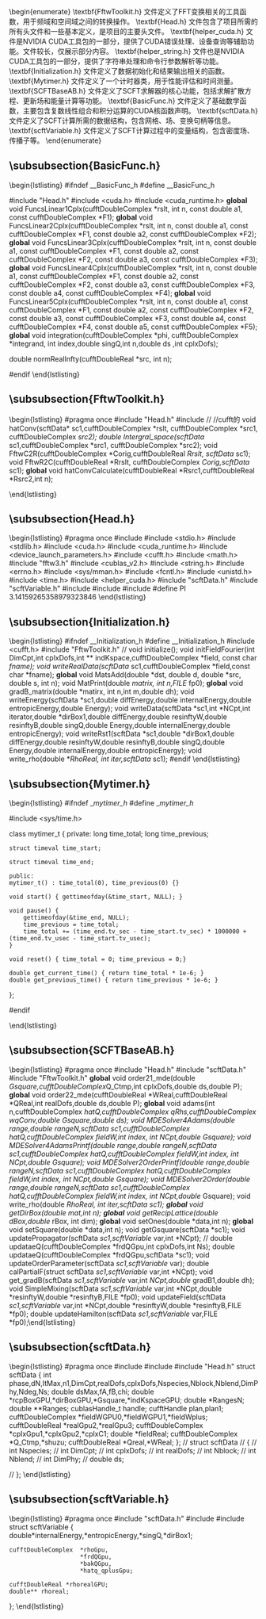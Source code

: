 \begin{enumerate}
\textbf{FftwToolkit.h} 文件定义了FFT变换相关的工具函数，用于频域和空间域之间的转换操作。
\textbf{Head.h} 文件包含了项目所需的所有头文件和一些基本定义，是项目的主要头文件。
\textbf{helper_cuda.h} 文件是NVIDIA CUDA工具包的一部分，提供了CUDA错误处理、设备查询等辅助功能。文件较长，仅展示部分内容。
\textbf{helper_string.h} 文件也是NVIDIA CUDA工具包的一部分，提供了字符串处理和命令行参数解析等功能。
\textbf{Initialization.h} 文件定义了数据初始化和结果输出相关的函数。
\textbf{Mytimer.h} 文件定义了一个计时器类，用于性能评估和时间测量。
\textbf{SCFTBaseAB.h} 文件定义了SCFT求解器的核心功能，包括求解扩散方程、更新场和能量计算等功能。
\textbf{BasicFunc.h} 文件定义了基础数学函数，主要包含复数线性组合和积分运算的CUDA核函数声明。
\textbf{scftData.h} 文件定义了SCFT计算所需的数据结构，包含网格、场、变换句柄等信息。
\textbf{scftVariable.h} 文件定义了SCFT计算过程中的变量结构，包含密度场、传播子等。
\end{enumerate}
## \subsubsection{BasicFunc.h}
\begin{lstlisting}
#ifndef __BasicFunc_h
#define __BasicFunc_h

#include "Head.h"
#include <cuda.h>
#include <cuda_runtime.h>
__global__ void FuncsLinear1Cplx(cufftDoubleComplex *rslt, int n,
					  const double a1, const cufftDoubleComplex *F1);
__global__ void FuncsLinear2Cplx(cufftDoubleComplex *rslt, int n,
					  const double a1, const cufftDoubleComplex *F1,
					  const double a2, const cufftDoubleComplex *F2);
__global__ void FuncsLinear3Cplx(cufftDoubleComplex *rslt, int n,
					  const double a1, const cufftDoubleComplex *F1,
					  const double a2, const cufftDoubleComplex *F2,
					  const double a3, const cufftDoubleComplex *F3);
__global__ void FuncsLinear4Cplx(cufftDoubleComplex *rslt, int n,
					  const double a1, const cufftDoubleComplex *F1,
					  const double a2, const cufftDoubleComplex *F2,
					  const double a3, const cufftDoubleComplex *F3,
					  const double a4, const cufftDoubleComplex *F4);
__global__ void FuncsLinear5Cplx(cufftDoubleComplex *rslt, int n,
					  const double a1, const cufftDoubleComplex *F1,
					  const double a2, const cufftDoubleComplex *F2,
					  const double a3, const cufftDoubleComplex *F3,
					  const double a4, const cufftDoubleComplex *F4,
					  const double a5, const cufftDoubleComplex *F5);
__global__ void integration(cufftDoubleComplex *phi, 
                 cufftDoubleComplex *integrand,
                 int index,double singQ,int n,double ds ,int cplxDofs);	

double normRealInfty(cufftDoubleReal *src, int n);
				  					  					  					  					  
#endif
\end{lstlisting}

## \subsubsection{FftwToolkit.h}
\begin{lstlisting}
#pragma once
#include "Head.h"
#include <memory>
// 	//cufft的
void hatConv(scftData* sc1,cufftDoubleComplex *rslt, cufftDoubleComplex *src1, cufftDoubleComplex *src2);
double Intergral_space(scftData* sc1,cufftDoubleComplex *src1, cufftDoubleComplex *src2);
void FftwC2R(cufftDoubleComplex *Corig,cufftDoubleReal *Rrslt, scftData* sc1);
void FftwR2C(cufftDoubleReal *Rrslt, cufftDoubleComplex *Corig,scftData* sc1);
__global__ void hatConvCalculate(cufftDoubleReal *Rsrc1,cufftDoubleReal *Rsrc2,int n);

\end{lstlisting}

## \subsubsection{Head.h}
\begin{lstlisting}
#pragma once
#include <iostream>
#include <stdio.h>
#include <stdlib.h>
#include <cuda.h>
#include <cuda_runtime.h>
#include <device_launch_parameters.h>
#include <cufft.h>
#include <math.h>
#include "fftw3.h"
#include <cublas_v2.h>
#include <string.h>
#include <errno.h>
#include <sys/mman.h>
#include <fcntl.h>
#include <unistd.h>
#include <time.h>
#include <helper_cuda.h>
#include "scftData.h"
#include "scftVariable.h"
#include <fstream>
#include <memory>
#include <vector>
#define PI 3.14159265358979323846
\end{lstlisting}

## \subsubsection{Initialization.h}
\begin{lstlisting}
#ifndef __Initialization_h
#define __Initialization_h
#include <cufft.h>
#include "FftwToolkit.h"
// void initialize();
void initFieldFourier(int DimCpt,int cplxDofs,int ** indKspace,cufftDoubleComplex *field, const char *fname);
void writeRealData(scftData* sc1,cufftDoubleComplex *field,const char *fname);
__global__ void MatsAdd(double *dst, double d, double *src, double s, int n);
void MatPrint(double *matrix, int n,FILE* fp0);
__global__ void gradB_matrix(double *matirx,  int n,int m,double dh);
void writeEnergy(scftData *sc1,double diffEnergy,double internalEnergy,double entropicEnergy,double Energy);
void writeData(scftData *sc1,int *NCpt,int iterator,double *dirBox1,double diffEnergy,double resinftyW,double resinftyB,double singQ,double Energy,double internalEnergy,double entropicEnergy);
void writeRst1(scftData *sc1,double *dirBox1,double diffEnergy,double resinftyW,double resinftyB,double singQ,double Energy,double internalEnergy,double entropicEnergy);
void write_rho(double **RhoReal,  int iter,scftData* sc1);
#endif
\end{lstlisting}

## \subsubsection{Mytimer.h}
\begin{lstlisting}
#ifndef __mytimer_h_
#define __mytimer_h_

#include <sys/time.h>

class mytimer_t {
    private:
	long time_total;
	long time_previous;

	struct timeval time_start;

	struct timeval time_end;

    public:
	mytimer_t() : time_total(0), time_previous(0) {}

	void start() { gettimeofday(&time_start, NULL); }

	void pause() {
	    gettimeofday(&time_end, NULL);
	    time_previous = time_total;
	    time_total += (time_end.tv_sec - time_start.tv_sec) * 1000000 + (time_end.tv_usec - time_start.tv_usec);
	}

	void reset() { time_total = 0; time_previous = 0;}

	double get_current_time() { return time_total * 1e-6; }
	double get_previous_time() { return time_previous * 1e-6; }
};

#endif

\end{lstlisting}

## \subsubsection{SCFTBaseAB.h}
\begin{lstlisting}
#pragma once
#include "Head.h"
#include "scftData.h"
#include "FftwToolkit.h"
__global__ void order21_mde(double *Gsquare,cufftDoubleComplex*Q_Ctmp,int cplxDofs,double ds,double P);
__global__ void order22_mde(cufftDoubleReal *WReal,cufftDoubleReal *QReal,int realDofs,double ds,double P);
__global__ void adams(int n,cufftDoubleComplex *hatQ,cufftDoubleComplex *qRhs,cufftDoubleComplex *wqConv,double *Gsquare,double ds);
void MDESolver4Adams(double *range,double rangeN,scftData* sc1,cufftDoubleComplex *hatQ,cufftDoubleComplex* fieldW,int *index,
                    int* NCpt,double* Gsquare);
void MDESolver4AdamsPrintf(double *range,double rangeN,scftData* sc1,cufftDoubleComplex *hatQ,cufftDoubleComplex* fieldW,int *index,
                    int* NCpt,double* Gsquare);
void MDESolver2OrderPrintf(double *range,double rangeN,scftData* sc1,cufftDoubleComplex *hatQ,cufftDoubleComplex* fieldW,int *index,
                    int* NCpt,double* Gsquare);
void MDESolver2Order(double *range,double rangeN,scftData* sc1,cufftDoubleComplex *hatQ,cufftDoubleComplex* fieldW,int *index,
                    int* NCpt,double* Gsquare);
void write_rho(double **RhoReal,  int iter,scftData* sc1);
__global__ void getDirBox(double  *mat,int n);
__global__ void getRecipLattice(double* dBox,double* rBox, int dim);
__global__ void setOnes(double *data,int n);
__global__ void setSquare(double *data,int n);
void getGsquare(scftData *sc1);
void updatePropagator(scftData *sc1,scftVariable* var,int *NCpt);
// double updataeQ(cufftDoubleComplex *frdQGpu,int cplxDofs,int Ns);
double updataeQ(cufftDoubleComplex *frdQGpu,scftData *sc1);
void updateOrderParameter(scftData *sc1,scftVariable* var);
double calPartialF(struct scftData *sc1,scftVariable* var,int *NCpt);
void get_gradB(scftData *sc1,scftVariable* var,int *NCpt,double* gradB1,double dh);
void SimpleMixing(scftData *sc1,scftVariable* var,int *NCpt,double *resinftyW,double *resinftyB,FILE *fp0);
void updateField(scftData *sc1,scftVariable* var,int *NCpt,double *resinftyW,double *resinftyB,FILE *fp0);
double updateHamilton(scftData *sc1,scftVariable* var,FILE *fp0);\end{lstlisting}

## \subsubsection{scftData.h}
\begin{lstlisting}
#pragma once
#include <memory>
#include <vector>
#include "Head.h"
struct scftData
{
    int phase,dN,ItMax,n1,DimCpt,realDofs,cplxDofs,Nspecies,Nblock,Nblend,DimPhy,Ndeg,Ns;
    double dsMax,fA,fB,chi;
    double *rcpBoxGPU,*dirBoxGPU,*Gsquare,*indKspaceGPU;
    double *RangesN;
    double **Ranges;
    cublasHandle_t handle;
    cufftHandle plan,plan1;
    cufftDoubleComplex  *fieldWGPU0,*fieldWGPU1,*fieldWplus;
    cufftDoubleReal *realGpu2,*realGpu3;
    cufftDoubleComplex *cplxGpu1,*cplxGpu2,*cplxC1;
    double *fieldReal;
    cufftDoubleComplex *Q_Ctmp,*shuzu;
    cufftDoubleReal *Qreal,*WReal;
};
// struct scftData
// {
//     int Nspecies;
//     int DimCpt;
//     int cplxDofs;
//     int realDofs;
//     int Nblock;
// 	int Nblend;
//     int DimPhy;
// 	double ds;
    
// };
\end{lstlisting}

## \subsubsection{scftVariable.h}
\begin{lstlisting}
#pragma once
#include "scftData.h"
#include <memory>
#include<vector>
struct scftVariable
{
    double*internalEnergy,*entropicEnergy,*singQ,*dirBox1;

	cufftDoubleComplex  *rhoGpu,
						*frdQGpu,
						*bakQGpu,
						*hatq_qplusGpu;

	cufftDoubleReal *rhorealGPU;
	double** rhoreal;
};
\end{lstlisting}

